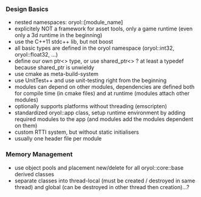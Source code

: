 ### Design Basics ###

- nested namespaces: oryol::[module_name]
- explicitely NOT a framework for asset tools, only a game runtime (even only a 3d runtime in the beginning)
- use the C++11 stdc++ lib, but not boost
- all basic types are defined in the oryol namespace (oryol::int32, oryol::float32, ...)
- define our own ptr<> type, or use shared_ptr<> ? at least a typedef because shared_ptr is unwieldy
- use cmake as meta-build-system
- use UnitTest++ and use unit-testing right from the beginning
- modules can depend on other modules, dependencies are defined both for compile time (in cmake files) and at runtime 
(modules attach other modules)
- optionally supports platforms without threading (emscripten)
- standardized oryol::app class, setup runtime environment by adding required modules to the app (and modules add 
the modules dependent on them)
- custom RTTI system, but without static initialisers
- usually one header file per module

### Memory Management ###

- use object pools and placement new/delete for all oryol::core::base derived classes
- separate classes into thread-local (must be created / destroyed in same thread) and global (can be destroyed in 
other thread then creation)...?
